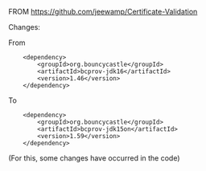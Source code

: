 FROM https://github.com/jeewamp/Certificate-Validation

Changes:

From

        <dependency>
            <groupId>org.bouncycastle</groupId>
            <artifactId>bcprov-jdk16</artifactId>
            <version>1.46</version>
        </dependency>
        
To

        <dependency>
            <groupId>org.bouncycastle</groupId>
            <artifactId>bcprov-jdk15on</artifactId>
            <version>1.59</version>
        </dependency>
        
(For this, some changes have occurred in the code)